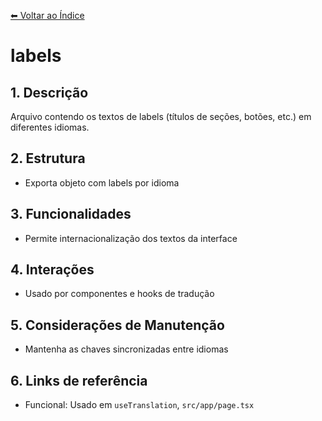 [⬅ Voltar ao Índice](../README_INDEX.md)

# labels

## 1. Descrição
Arquivo contendo os textos de labels (títulos de seções, botões, etc.) em diferentes idiomas.

## 2. Estrutura
- Exporta objeto com labels por idioma

## 3. Funcionalidades
- Permite internacionalização dos textos da interface

## 4. Interações
- Usado por componentes e hooks de tradução

## 5. Considerações de Manutenção
- Mantenha as chaves sincronizadas entre idiomas

## 6. Links de referência
- Funcional: Usado em `useTranslation`, `src/app/page.tsx`
